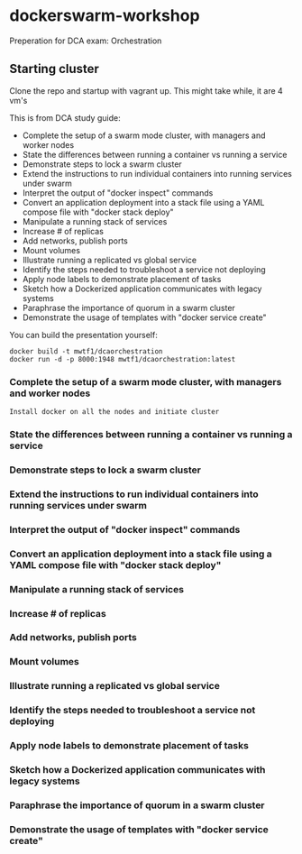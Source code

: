 # dockerswarm-workshop

Preperation for DCA exam: Orchestration

## Starting cluster

Clone the repo and startup with vagrant up. This might take while, it are 4 vm's

This is from DCA study guide:

* Complete the setup of a swarm mode cluster, with managers and worker nodes
* State the differences between running a container vs running a service
* Demonstrate steps to lock a swarm cluster
* Extend the instructions to run individual containers into running services under swarm
* Interpret the output of "docker inspect" commands
* Convert an application deployment into a stack file using a YAML compose file with "docker stack deploy"
* Manipulate a running stack of services
* Increase # of replicas
* Add networks, publish ports
* Mount volumes
* Illustrate running a replicated vs global service
* Identify the steps needed to troubleshoot a service not deploying
* Apply node labels to demonstrate placement of tasks
* Sketch how a Dockerized application communicates with legacy systems
* Paraphrase the importance of quorum in a swarm cluster
* Demonstrate the usage of templates with "docker service create"

You can build the presentation yourself:
```
docker build -t mwtf1/dcaorchestration
docker run -d -p 8000:1948 mwtf1/dcaorchestration:latest
```

### Complete the setup of a swarm mode cluster, with managers and worker nodes
```
Install docker on all the nodes and initiate cluster
```

### State the differences between running a container vs running a service

### Demonstrate steps to lock a swarm cluster

### Extend the instructions to run individual containers into running services under swarm

### Interpret the output of "docker inspect" commands

### Convert an application deployment into a stack file using a YAML compose file with "docker stack deploy"

### Manipulate a running stack of services

### Increase # of replicas

### Add networks, publish ports

### Mount volumes

### Illustrate running a replicated vs global service

### Identify the steps needed to troubleshoot a service not deploying

### Apply node labels to demonstrate placement of tasks

### Sketch how a Dockerized application communicates with legacy systems

### Paraphrase the importance of quorum in a swarm cluster

### Demonstrate the usage of templates with "docker service create"